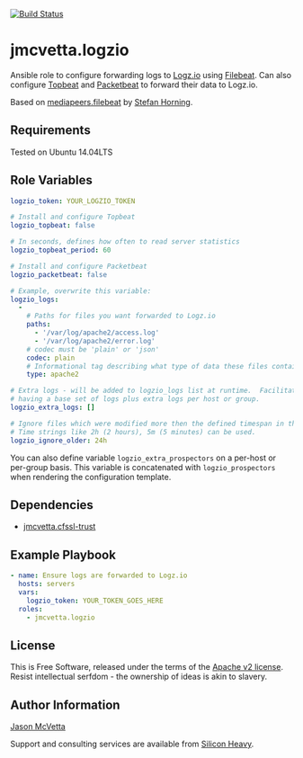 [![Build Status](https://travis-ci.org/jmcvetta/ansible-logzio.svg?branch=master)](https://travis-ci.org/jmcvetta/ansible-logzio)

jmcvetta.logzio
===============

Ansible role to configure forwarding logs to [Logz.io](http://logz.io) using
[Filebeat](https://www.elastic.co/products/beats/filebeat).  Can also configure
[Topbeat](https://www.elastic.co/products/beats/topbeat) and
[Packetbeat](https://www.elastic.co/products/beats/packetbeat) to forward their
data to Logz.io.

Based on [mediapeers.filebeat](https://galaxy.ansible.com/mediapeers/filebeat)
by [Stefan Horning](mailto:horning@mediapeers.com).


Requirements
------------

Tested on Ubuntu 14.04LTS


Role Variables
--------------

```yaml
logzio_token: YOUR_LOGZIO_TOKEN

# Install and configure Topbeat
logzio_topbeat: false

# In seconds, defines how often to read server statistics
logzio_topbeat_period: 60

# Install and configure Packetbeat
logzio_packetbeat: false

# Example, overwrite this variable:
logzio_logs:
  - 
    # Paths for files you want forwarded to Logz.io
    paths:
      - '/var/log/apache2/access.log'
      - '/var/log/apache2/error.log'
    # codec must be 'plain' or 'json'
    codec: plain 
    # Informational tag describing what type of data these files contain
    type: apache2

# Extra logs - will be added to logzio_logs list at runtime.  Facilitates
# having a base set of logs plus extra logs per host or group.
logzio_extra_logs: []

# Ignore files which were modified more then the defined timespan in the past.
# Time strings like 2h (2 hours), 5m (5 minutes) can be used.
logzio_ignore_older: 24h

```

You can also define variable `logzio_extra_prospectors` on a per-host or
per-group basis.  This variable is concatenated with `logzio_prospectors`
when rendering the configuration template.


Dependencies
------------

* [jmcvetta.cfssl-trust](https://galaxy.ansible.com/jmcvetta/cfssl-trust/)


Example Playbook
----------------

```yaml
- name: Ensure logs are forwarded to Logz.io
  hosts: servers
  vars:
    logzio_token: YOUR_TOKEN_GOES_HERE
  roles:
    - jmcvetta.logzio
```


License
-------

This is Free Software, released under the terms of the [Apache v2
license](LICENSE).  Resist intellectual serfdom - the ownership of ideas is
akin to slavery.


Author Information
------------------

[Jason McVetta](mailto:jason.mcvetta@gmail.com)

Support and consulting services are available from [Silicon
Heavy](http://siliconheavy.com).

